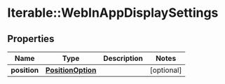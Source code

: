 # Iterable::WebInAppDisplaySettings

## Properties
Name | Type | Description | Notes
------------ | ------------- | ------------- | -------------
**position** | [**PositionOption**](PositionOption.md) |  | [optional] 

